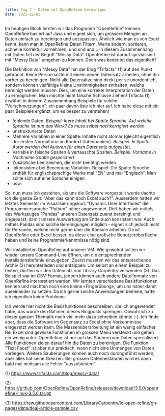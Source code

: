 ```yaml
---
title: Tag 7 - Daten mit OpenRefine bereinigen
date: 2021-12-03
---
```


Im heutigen Block lernten wir das Programm "OpenRefine" kennen. OpenRefine basiert auf Java und eignet sich, um grössere Mengen an Daten einfach zu bereinigen und anzupassen. Ähnlich wie man es von Excel kennt, kann man in OpenRefine Daten Filtern, Werte ändern, sortieren, schnelle Korrektur vornehmen, und und und... 
In diesem Zusammenhang mit Daten fiel der Begriff "Messy Data". OpenRefine ist darauf spezialisiert mit "Messy Data" umgehen zu können. Doch was bedeutet das eigentlich?

Die Definition von "Messy Data" hat der Blog "Trifacta" (1) auf den Punkt gebracht: 
Keine Person sollte mit einem neuen Datensatz arbeiten, ohne ihn vorher zu bereinigen. Nicht alle Datensätze sind direkt per se unordentlich, sondern können vielfältige kleine Unstimmigkeiten enthalten, welche bereinigt werden müssen. Dies, um eine korrekte Interpretation der Daten zu ermöglichen. Man möchte nicht falsche Schlüsse ziehen!
Trifacta (1) erwähnt in diesem Zusammenhang Beispiele für solche "Verschmutzungen"; ein paar davon liste ich hier auf. Ich habe diese mit ein paar Beispiele ergänzt, um es besser zu verstehen)
- fehlende Daten. *Beispiel: leere Inhalt bei Spalte Sprache. Auf welche Sprache ist nun das Werk? Es muss selbst nachkorrigiert werden*
- unstrukturierte Daten
- Mehrere Variablen in einer Spalte: Inhalte nicht atomar (gleicht eigentlich der ersten Normalform im Kontext Datenbanken). *Beispiel: In Spalte Autor werden drei Autoren für einen Datensatz aufgelistet.*
- Variable in falsche Spalten & vertauschte Spalten. *Beispiel: Vorname in Nachname Spalte gespeichert*
- Zusätzliche Leerzeichen, die nicht benötigt werden
- Inkonsistenz bei Benennung Variablen. Beispiel: Die Spalte Sprache enthält für englischsprachige Werke mal "EN" und mal "Englisch". Man sollte sich auf eine Sprache einigen.
- usw.


So, nun muss ich gestehen, als uns die Software vorgestellt wurde dachte ich die ganze Zeit: "Aber das kann doch Excel auch?". 
Ausserdem hatten wir letztes Semester im Visualisierungskurs "Dynamic User Interfaces" die Programmiersprache "Python" näher angewendet. Dort haben wir mittels des Werkzeuges "Pandas" unseren Datensatz zuerst bereinigt und angepasst, damit unsere Auswertung am Ende auch konsistent war. Auch mittels Pandas sind solche Bereinigungen möglich - eignet sich jedoch nicht für Personen, welche nicht gerne über die Konsole arbeiten. Da ist OpenRefine oder Excel besser, da diese eine grafische Benutzeroberfläche haben und keine Programmierkenntnisse nötig sind.

Wir installierten OpenRefine auf unserer VM. Wie gewohnt sollten wir wieder unsere Command-Line öffnen, um die entsprechenden Installationsbefehle einzugeben. Zuerst mussten wir das entsprechende Archiv (2) herunterladen und entzippen.
Um selbst an einem Beispiel zu testen, durften wir den  Datensatz von Library Carpentry verwenden (3). Das Beispiel war im CSV-Format, jedoch können auch andere Dateiformate von OpenRefine interpretiert werden. 
Wir lernten verschiedene Basisfunktionen kennen und machten noch eine kleine «Fingerübung», um uns näher damit auseinander zu setzen. Da ich gerne solche Anwendungen bediene, hatte ich eigentlich keine Probleme.

Ich werde hier nicht die Basisfunktionen beschreiben, die ich angewendet habe, das würde den Rahmen dieses Blogposts sprengen. Obwohl ich zu dieser ganzen Thematik noch viel mehr dazu schreiben könnte ;-). Ich finde aber, dass die Software im Gegensatz zu Excel ohne Vorkenntnisse eingesetzt werden kann. Die Massenüberarbeitung ist ein wenig einfacher. Bei Excel sind gewisse Funktionen im grossen Menü versteckt und gehen ein wenig unter. OpenRefine ist nur auf das Säubern von Daten spezialisiert. Alle Funktionen zielen darauf hin die Daten zu bereinigen.
Die Funktion "Text Facet" ist aber nur praktisch, wenn nicht eine Unmengen von Daten vorliegen. Weitere Säuberungen können auch noch durchgeführt werden, aber alles hat seine Grenzen. Bei grossen Datenbeständen wird es dann bald mal mühsam alle Fehler "auszubürsten". 

(1) https://www.trifacta.com/blog/messy-data/

(2) https://github.com/OpenRefine/OpenRefine/releases/download/3.5.0/openrefine-linux-3.5.0.tar.gz

(3) https://raw.githubusercontent.com/LibraryCarpentry/lc-open-refine/gh-pages/data/doaj-article-sample.csv 
